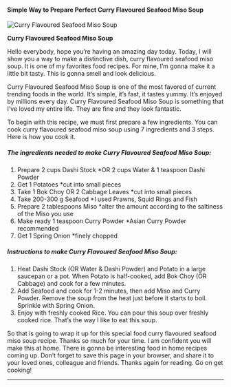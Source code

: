            

#### Simple Way to Prepare Perfect Curry Flavoured Seafood Miso Soup

![Curry Flavoured Seafood Miso Soup](https://img-global.cpcdn.com/recipes/33a37e7195a9aa2e/751x532cq70/curry-flavoured-seafood-miso-soup-recipe-main-photo.jpg)

**Curry Flavoured Seafood Miso Soup**

Hello everybody, hope you’re having an amazing day today. Today, I will show you a way to make a distinctive dish, curry flavoured seafood miso soup. It is one of my favorites food recipes. For mine, I’m gonna make it a little bit tasty. This is gonna smell and look delicious.

Curry Flavoured Seafood Miso Soup is one of the most favored of current trending foods in the world. It’s simple, it’s fast, it tastes yummy. It’s enjoyed by millions every day. Curry Flavoured Seafood Miso Soup is something that I’ve loved my entire life. They are fine and they look fantastic.

To begin with this recipe, we must first prepare a few ingredients. You can cook curry flavoured seafood miso soup using 7 ingredients and 3 steps. Here is how you cook it.

##### The ingredients needed to make Curry Flavoured Seafood Miso Soup:

1.  Prepare 2 cups Dashi Stock \*OR 2 cups Water & 1 teaspoon Dashi Powder
2.  Get 1 Potatoes \*cut into small pieces
3.  Take 1 Bok Choy OR 2 Cabbage Leaves \*cut into small pieces
4.  Take 200-300 g Seafood \*I used Prawns, Squid Rings and Fish
5.  Prepare 2 tablespoons Miso \*alter the amount according to the saltiness of the Miso you use
6.  Make ready 1 teaspoon Curry Powder \*Asian Curry Powder recommended
7.  Get 1 Spring Onion \*finely chopped

##### Instructions to make Curry Flavoured Seafood Miso Soup:

1.  Heat Dashi Stock (OR Water & Dashi Powder) and Potato in a large saucepan or a pot. When Potato is half-cooked, add Bok Choy (OR Cabbage) and cook for a few minutes.
2.  Add Seafood and cook for 1-2 minutes, then add Miso and Curry Powder. Remove the soup from the heat just before it starts to boil. Sprinkle with Spring Onion.
3.  Enjoy with freshly cooked Rice. You can pour this soup over freshly cooked rice. That’s the way I like to eat this soup.

So that is going to wrap it up for this special food curry flavoured seafood miso soup recipe. Thanks so much for your time. I am confident you will make this at home. There is gonna be interesting food in home recipes coming up. Don’t forget to save this page in your browser, and share it to your loved ones, colleague and friends. Thanks again for reading. Go on get cooking!

* * *